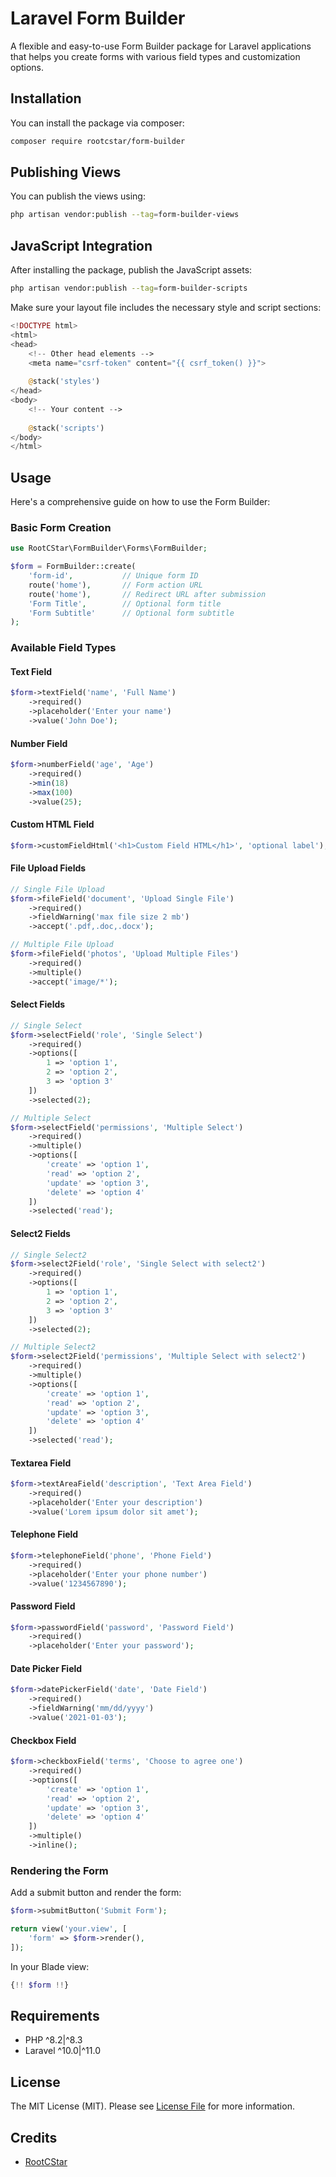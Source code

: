 # Laravel Form Builder

A flexible and easy-to-use Form Builder package for Laravel applications that helps you create forms with various field types and customization options.

## Installation

You can install the package via composer:

```bash
composer require rootcstar/form-builder
```

## Publishing Views

You can publish the views using:

```bash
php artisan vendor:publish --tag=form-builder-views
```
## JavaScript Integration

After installing the package, publish the JavaScript assets:

```bash
php artisan vendor:publish --tag=form-builder-scripts
```
Make sure your layout file includes the necessary style and script sections:
```php
<!DOCTYPE html>
<html>
<head>
    <!-- Other head elements -->
    <meta name="csrf-token" content="{{ csrf_token() }}">
    
    @stack('styles')
</head>
<body>
    <!-- Your content -->
    
    @stack('scripts')
</body>
</html>
```

## Usage

Here's a comprehensive guide on how to use the Form Builder:

### Basic Form Creation

```php
use RootCStar\FormBuilder\Forms\FormBuilder;

$form = FormBuilder::create(
    'form-id',           // Unique form ID
    route('home'),       // Form action URL
    route('home'),       // Redirect URL after submission
    'Form Title',        // Optional form title
    'Form Subtitle'      // Optional form subtitle
);
```

### Available Field Types

#### Text Field
```php
$form->textField('name', 'Full Name')
    ->required()
    ->placeholder('Enter your name')
    ->value('John Doe');
```

#### Number Field
```php
$form->numberField('age', 'Age')
    ->required()
    ->min(18)
    ->max(100)
    ->value(25);
```

#### Custom HTML Field
```php
$form->customFieldHtml('<h1>Custom Field HTML</h1>', 'optional label');
```

#### File Upload Fields
```php
// Single File Upload
$form->fileField('document', 'Upload Single File')
    ->required()
    ->fieldWarning('max file size 2 mb')
    ->accept('.pdf,.doc,.docx');

// Multiple File Upload
$form->fileField('photos', 'Upload Multiple Files')
    ->required()
    ->multiple()
    ->accept('image/*');
```

#### Select Fields
```php
// Single Select
$form->selectField('role', 'Single Select')
    ->required()
    ->options([
        1 => 'option 1',
        2 => 'option 2',
        3 => 'option 3'
    ])
    ->selected(2);

// Multiple Select
$form->selectField('permissions', 'Multiple Select')
    ->required()
    ->multiple()
    ->options([
        'create' => 'option 1',
        'read' => 'option 2',
        'update' => 'option 3',
        'delete' => 'option 4'
    ])
    ->selected('read');
```

#### Select2 Fields
```php
// Single Select2
$form->select2Field('role', 'Single Select with select2')
    ->required()
    ->options([
        1 => 'option 1',
        2 => 'option 2',
        3 => 'option 3'
    ])
    ->selected(2);

// Multiple Select2
$form->select2Field('permissions', 'Multiple Select with select2')
    ->required()
    ->multiple()
    ->options([
        'create' => 'option 1',
        'read' => 'option 2',
        'update' => 'option 3',
        'delete' => 'option 4'
    ])
    ->selected('read');
```

#### Textarea Field
```php
$form->textAreaField('description', 'Text Area Field')
    ->required()
    ->placeholder('Enter your description')
    ->value('Lorem ipsum dolor sit amet');
```

#### Telephone Field
```php
$form->telephoneField('phone', 'Phone Field')
    ->required()
    ->placeholder('Enter your phone number')
    ->value('1234567890');
```

#### Password Field
```php
$form->passwordField('password', 'Password Field')
    ->required()
    ->placeholder('Enter your password');
```

#### Date Picker Field
```php
$form->datePickerField('date', 'Date Field')
    ->required()
    ->fieldWarning('mm/dd/yyyy')
    ->value('2021-01-03');
```

#### Checkbox Field
```php
$form->checkboxField('terms', 'Choose to agree one')
    ->required()
    ->options([
        'create' => 'option 1',
        'read' => 'option 2',
        'update' => 'option 3',
        'delete' => 'option 4'
    ])
    ->multiple()
    ->inline();
```

### Rendering the Form

Add a submit button and render the form:
```php
$form->submitButton('Submit Form');

return view('your.view', [
    'form' => $form->render(),
]);
```

In your Blade view:
```php
{!! $form !!}
```

## Requirements

- PHP ^8.2|^8.3
- Laravel ^10.0|^11.0

## License

The MIT License (MIT). Please see [License File](LICENSE.md) for more information.

## Credits

- [RootCStar](https://github.com/rootcstar)
